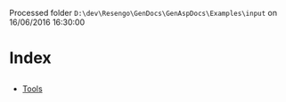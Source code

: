 Processed folder `D:\dev\Resengo\GenDocs\GenAspDocs\Examples\input` on 16/06/2016 16:30:00

# Index


## 

- [Tools](Tools.html)
